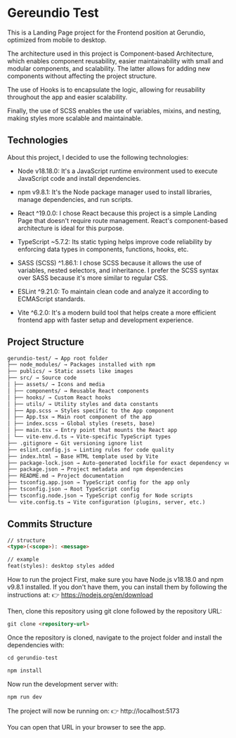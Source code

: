 # Gereundio Test

This is a Landing Page project for the Frontend position at Gerundio, optimized from mobile to desktop.

The architecture used in this project is Component-based Architecture, which enables component reusability, easier maintainability with small and modular components, and scalability. The latter allows for adding new components without affecting the project structure.

The use of Hooks is to encapsulate the logic, allowing for reusability throughout the app and easier scalability.

Finally, the use of SCSS enables the use of variables, mixins, and nesting, making styles more scalable and maintainable.

## Technologies

About this project, I decided to use the following technologies:

- Node v18.18.0: It's a JavaScript runtime environment used to execute JavaScript code and install dependencies.

- npm v9.8.1: It's the Node package manager used to install libraries, manage dependencies, and run scripts.

- React ^19.0.0: I chose React because this project is a simple Landing Page that doesn't require route management. React's component-based architecture is ideal for this purpose.

- TypeScript ~5.7.2: Its static typing helps improve code reliability by enforcing data types in components, functions, hooks, etc.

- SASS (SCSS) ^1.86.1: I chose SCSS because it allows the use of variables, nested selectors, and inheritance. I prefer the SCSS syntax over SASS because it's more similar to regular CSS.

- ESLint ^9.21.0: To maintain clean code and analyze it according to ECMAScript standards.

- Vite ^6.2.0: It's a modern build tool that helps create a more efficient frontend app with faster setup and development experience.

## Project Structure

```markdown
gerundio-test/ → App root folder
├── node_modules/ → Packages installed with npm
├── publics/ → Static assets like images
├── src/ → Source code
│ ├── assets/ → Icons and media
│ ├── components/ → Reusable React components
│ ├── hooks/ → Custom React hooks
│ ├── utils/ → Utility styles and data constants
│ ├── App.scss → Styles specific to the App component
│ ├── App.tsx → Main root component of the app
│ ├── index.scss → Global styles (resets, base)
│ ├── main.tsx → Entry point that mounts the React app
│ └── vite-env.d.ts → Vite-specific TypeScript types
├── .gitignore → Git versioning ignore list
├── eslint.config.js → Linting rules for code quality
├── index.html → Base HTML template used by Vite
├── package-lock.json → Auto-generated lockfile for exact dependency versions
├── package.json → Project metadata and npm dependencies
├── README.md → Project documentation
├── tsconfig.app.json → TypeScript config for the app only
├── tsconfig.json → Root TypeScript config
├── tsconfig.node.json → TypeScript config for Node scripts
└── vite.config.ts → Vite configuration (plugins, server, etc.)
```

## Commits Structure

```markdown
// structure
<type>(<scope>): <message>

// example
feat(styles): desktop styles added
```

How to run the project
First, make sure you have Node.js v18.18.0 and npm v9.8.1 installed.
If you don't have them, you can install them by following the instructions at:
👉 https://nodejs.org/en/download

Then, clone this repository using git clone followed by the repository URL:

```markdown
git clone <repository-url>
```

Once the repository is cloned, navigate to the project folder and install the dependencies with:

```markdown
cd gerundio-test
```

```markdown
npm install
```

Now run the development server with:

```markdown
npm run dev
```

The project will now be running on:
👉 http://localhost:5173

You can open that URL in your browser to see the app.
